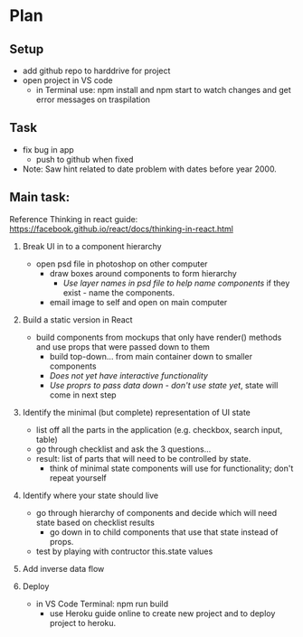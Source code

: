 # Plan

## Setup
- add github repo to harddrive for project
- open project in VS code
  - in Terminal use: npm install and npm start to watch changes and get error messages on traspilation

## Task
- fix bug in app
  - push to github when fixed
- Note: Saw hint related to date problem with dates before year 2000.

## Main task:
Reference Thinking in react guide: https://facebook.github.io/react/docs/thinking-in-react.html

1. Break UI in to a component hierarchy
   - open psd file in photoshop on other computer
     - draw boxes around components to form hierarchy
       - *Use layer names in psd file to help name components* if they exist - name the components.
     - email image to self and open on main computer

2. Build a static version in React
   - build components from mockups that only have render() methods and use props that were passed down to them
     - build top-down... from main container down to smaller components
      - *Does not yet have interactive functionality*
      - *Use proprs to pass data down - don't use state yet*, state will come in next step

3. Identify the minimal (but complete) representation of UI state
   - list off all the parts in the application (e.g. checkbox, search input, table)
   - go through checklist and ask the 3 questions...
   - result: list of parts that will need to be controlled by state.
     - think of minimal state components will use for functionality; don't repeat yourself

4. Identify where your state should live
   - go through hierarchy of components and decide which will need state based on checklist results
      - go down in to child components that use that state instead of props.
   - test by playing with contructor this.state values

5. Add inverse data flow

6. Deploy
   - in VS Code Terminal: npm run build
     - use Heroku guide online to create new project and to deploy project to heroku.
